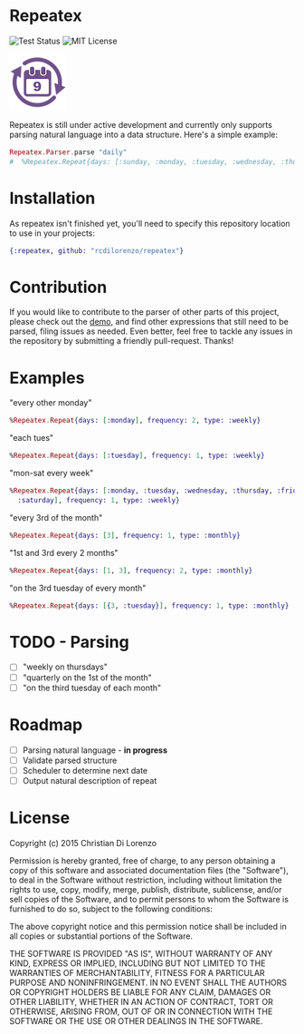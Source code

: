 Repeatex
========

![Test Status](https://travis-ci.org/rcdilorenzo/repeatex.svg)
![MIT License](https://img.shields.io/badge/license-MIT-blue.svg?style=flat)
<br>

![Repeatex](logo.png)

Repeatex is still under active development and currently only supports parsing natural language into a data structure. Here's a simple example:

```elixir
Repeatex.Parser.parse "daily"
#  %Repeatex.Repeat{days: [:sunday, :monday, :tuesday, :wednesday, :thursday, :friday, :saturday], frequency: 1, type: :weekly}
```

# Installation

As repeatex isn't finished yet, you'll need to specify this repository location to use in your projects:
```elixir
{:repeatex, github: "rcdilorenzo/repeatex"}
```

# Contribution

If you would like to contribute to the parser of other parts of this project, please check out the [demo](http://rcdilorenzo.github.io/repeatex), and find other expressions that still need to be parsed, filing issues as needed. Even better, feel free to tackle any issues in the repository by submitting a friendly pull-request. Thanks!

# Examples

"every other monday"
```elixir
%Repeatex.Repeat{days: [:monday], frequency: 2, type: :weekly}
```

"each tues"
```elixir
%Repeatex.Repeat{days: [:tuesday], frequency: 1, type: :weekly}
```

"mon-sat every week"
```elixir
%Repeatex.Repeat{days: [:monday, :tuesday, :wednesday, :thursday, :friday,
  :saturday], frequency: 1, type: :weekly}
```

"every 3rd of the month"
```elixir
%Repeatex.Repeat{days: [3], frequency: 1, type: :monthly}
```

"1st and 3rd every 2 months"
```elixir
%Repeatex.Repeat{days: [1, 3], frequency: 2, type: :monthly}
```

"on the 3rd tuesday of every month"
```elixir
%Repeatex.Repeat{days: [{3, :tuesday}], frequency: 1, type: :monthly}
```

# TODO - Parsing

- [ ] "weekly on thursdays"
- [ ] "quarterly on the 1st of the month"
- [ ] "on the third tuesday of each month"

# Roadmap

- [ ] Parsing natural language - **in progress**
- [ ] Validate parsed structure
- [ ] Scheduler to determine next date
- [ ] Output natural description of repeat

# License

Copyright (c) 2015 Christian Di Lorenzo

Permission is hereby granted, free of charge, to any person obtaining a copy
of this software and associated documentation files (the "Software"), to deal
in the Software without restriction, including without limitation the rights
to use, copy, modify, merge, publish, distribute, sublicense, and/or sell
copies of the Software, and to permit persons to whom the Software is
furnished to do so, subject to the following conditions:

The above copyright notice and this permission notice shall be included in
all copies or substantial portions of the Software.

THE SOFTWARE IS PROVIDED "AS IS", WITHOUT WARRANTY OF ANY KIND, EXPRESS OR
IMPLIED, INCLUDING BUT NOT LIMITED TO THE WARRANTIES OF MERCHANTABILITY,
FITNESS FOR A PARTICULAR PURPOSE AND NONINFRINGEMENT. IN NO EVENT SHALL THE
AUTHORS OR COPYRIGHT HOLDERS BE LIABLE FOR ANY CLAIM, DAMAGES OR OTHER
LIABILITY, WHETHER IN AN ACTION OF CONTRACT, TORT OR OTHERWISE, ARISING FROM,
OUT OF OR IN CONNECTION WITH THE SOFTWARE OR THE USE OR OTHER DEALINGS IN
THE SOFTWARE.
